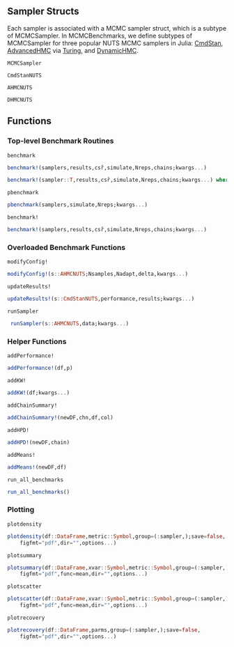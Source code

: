 ## Sampler Structs

Each sampler is associated with a MCMC sampler struct, which is a subtype of MCMCSampler. In MCMCBenchmarks, we define subtypes of MCMCSampler for three popular NUTS MCMC samplers in Julia: [CmdStan](https://github.com/StanJulia/CmdStan.jl), [AdvancedHMC](https://github.com/TuringLang/AdvancedHMC.jl) via [Turing](https://turing.ml), and [DynamicHMC](https://github.com/tpapp/DynamicHMC.jl).

```@docs
MCMCSampler
```

```@docs
CmdStanNUTS
```

```@docs
AHMCNUTS
```

```@docs
DHMCNUTS
```

## Functions

### Top-level Benchmark Routines

```@docs
benchmark
```
```julia
benchmark!(samplers,results,csr̂,simulate,Nreps,chains;kwargs...)

benchmark!(sampler::T,results,csr̂,simulate,Nreps,chains;kwargs...) where {T<:MCMCSampler}
```

```@docs
pbenchmark
```
```julia
pbenchmark(samplers,simulate,Nreps;kwargs...)

```

```@docs
benchmark!
```
```julia
benchmark!(samplers,results,csr̂,simulate,Nreps,chains;kwargs...)
```

### Overloaded Benchmark Functions

```@docs
modifyConfig!
```
```julia
modifyConfig!(s::AHMCNUTS;Nsamples,Nadapt,delta,kwargs...)
```

```@docs
updateResults!
```
```julia
updateResults!(s::CmdStanNUTS,performance,results;kwargs...)
```

```@docs
runSampler
```
```julia
 runSampler(s::AHMCNUTS,data;kwargs...)
 ```

### Helper Functions

```@docs
addPerformance!
```
```julia
addPerformance!(df,p)
```

```@docs
addKW!
```
```julia
addKW!(df;kwargs...)
```

```@docs
addChainSummary!
```
```julia
addChainSummary!(newDF,chn,df,col)
```

```@docs
addHPD!
```
```julia
addHPD!(newDF,chain)
```

```@docs
addMeans!
```
```julia
addMeans!(newDF,df)
```

```@docs
run_all_benchmarks
```
```julia
run_all_benchmarks()
```
### Plotting

```@docs
plotdensity
```

```julia
plotdensity(df::DataFrame,metric::Symbol,group=(:sampler,);save=false,
    figfmt="pdf",dir="",options...)
```
```@docs
plotsummary
```
```julia
plotsummary(df::DataFrame,xvar::Symbol,metric::Symbol,group=(:sampler,);save=false,
    figfmt="pdf",func=mean,dir="",options...)
```

```@docs
plotscatter
```
```julia
plotscatter(df::DataFrame,xvar::Symbol,metric::Symbol,group=(:sampler,);save=false,
    figfmt="pdf",func=mean,dir="",options...)
```
```@docs
plotrecovery
```

```julia
plotrecovery(df::DataFrame,parms,group=(:sampler,);save=false,
    figfmt="pdf",dir="",options...)
```
